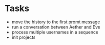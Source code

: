 # Tasks

- move the history to the first promt message
- run a conversation between Aether and Eve
- process multiple usernames in a sequence
- init projects 
